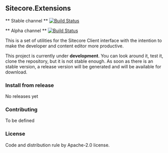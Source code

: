 ## Sitecore.Extensions
** Stable channel **
[![Build Status](https://dev.azure.com/ecuasoft/Sitecore.Extensions/_apis/build/status/Sitecore.Extensions-Pipeline-Release?branchName=master)](https://dev.azure.com/ecuasoft/Sitecore.Extensions/_build/latest?definitionId=9&branchName=master)

** Alpha channel **
[![Build Status](https://dev.azure.com/ecuasoft/Sitecore.Extensions/_apis/build/status/Sitecore.Extensions-Pipeline-Release?branchName=develop)](https://dev.azure.com/ecuasoft/Sitecore.Extensions/_build/latest?definitionId=9&branchName=develop)


This is a set of utilities for the Sitecore Client interface with the intention to make the developer and content editor more productive.


This project is currently under **development**. You can look around it, test it, clone the repository, but it is not stable enough. As soon as there is an stable version, a release version will be generated and will be available for download.

### Install from release

No releases yet

### Contributing
To be defined

### License
Code and distribution rule by Apache-2.0 license.